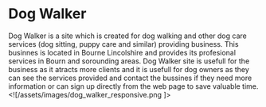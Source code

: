 # Dog Walker 
Dog Walker is a site which is created for dog walking and other dog care services (dog sitting, puppy care and similar) providing business. This businnes is located in Bourne Lincolshire and provides its profesional services in Bourn and sorounding areas. Dog Walker site is usefull for the business as it atracts more clients and it is usefull for dog owners as they can see the services provided and contact the bussines if they need more information or can sign up directly from the web page to save valuable time.
<![/assets/images/dog_walker_responsive.png
]>